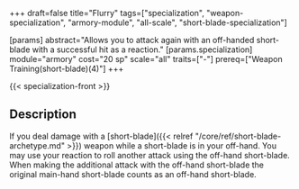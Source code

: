 +++
draft=false
title="Flurry"
tags=["specialization", "weapon-specialization", "armory-module", "all-scale", "short-blade-specialization"]

[params]
  abstract="Allows you to attack again with an off-handed short-blade with a successful hit as a reaction."
  [params.specialization]
    module="armory"
    cost="20 sp"
    scale="all"
    traits=["-"]
    prereq=["Weapon Training(short-blade)(4)"]
+++

{{< specialization-front >}}

## Description

If you deal damage with a 
[short-blade]({{< relref "/core/ref/short-blade-archetype.md" >}}) weapon while a
short-blade is in your off-hand. You may use your reaction to roll another attack
using the off-hand short-blade. When making the additional attack with the 
off-hand short-blade the original main-hand short-blade counts as an off-hand
short-blade.

